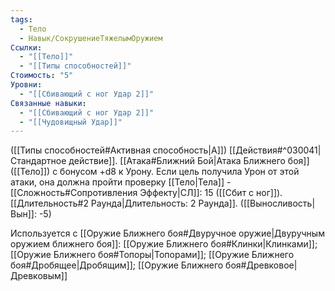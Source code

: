 ```yaml
---
tags:
  - Тело
  - Навык/СокрушениеТяжелымОружием
Ссылки:
  - "[[Тело]]"
  - "[[Типы способностей]]"
Стоимость: "5"
Уровни:
  - "[[Сбивающий с ног Удар 2]]"
Связанные навыки:
  - "[[Сбивающий с ног Удар 2]]"
  - "[[Чудовищный Удар]]"
---
```

([[Типы способностей#Активная способность|А]]) [[Действия#^030041|Стандартное действие]]. [[Атака#Ближний Бой|Атака Ближнего боя]] ([[Тело]]) с бонусом +d8 к Урону. Если цель получила Урон от этой атаки, она должна пройти проверку [[Тело|Тела]] - [[Сложность#Cопротивления Эффекту|СЛ]]: 15 ([[Сбит с ног]]). [[Длительность#2 Раунда|Длительность: 2 Раунда]]. ([[Выносливость|Вын]]: -5)

Используется с [[Оружие Ближнего боя#Двуручное оружие|Двуручным оружием ближнего боя]]: [[Оружие Ближнего боя#Клинки|Клинками]]; [[Оружие Ближнего боя#Топоры|Топорами]]; [[Оружие Ближнего боя#Дробящее|Дробящим]]; [[Оружие Ближнего боя#Древковое|Древковым]]